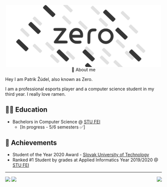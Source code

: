 <p align="center"><img src='/LogoDark.svg?sanitize=true#gh-light-mode-only' width="500px" style="display: block;margin-left: auto;margin-right: auto;></p>

## 🍜 About me

Hey I am Patrik Žúdel, also known as Zero. 

I am a professional esports player and a computer science student in my third year. I really love ramen.

## 👨‍🎓 Education

- Bachelors in Computer Science @ [STU FEI](https://www.fei.stuba.sk/) 
  - [In progress - 5/6 semesters ✅] 

## 🥇 Achievements

- Student of the Year 2020 Award - [Slovak University of Technology](https://www.stuba.sk/sk/diani-na-stu/prehlad-aktualit/rektor-stu-miroslav-fikar-udelil-ocenenia-student-roka-2020.html?page_id=13848)
- Ranked #1 Student by grades at Applied Informatics Year 2019/2020 @ [STU FEI](https://www.fei.stuba.sk/)

---

<a href="https://twitter.com/PatrikZero"><img src="https://img.shields.io/twitter/follow/patrikzero?style=flat-square&color=555555&labelColor=black&logo=twitter&label=@PatrikZero"></a>  <img src="https://img.shields.io/github/followers/patrikzudel?style=flat-square&color=555555&labelColor=black&logo=github&label=patrikzudel"><img src="https://visitor-badge.glitch.me/badge?page_id=patrikzudel.patrikzudel&left_color=black&right_color=black" align="right">
